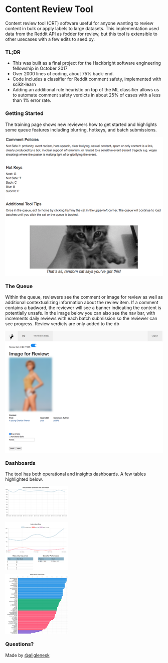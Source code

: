 # Content Review Tool
Content review tool (CRT) software useful for anyone wanting to review content in bulk or apply labels to large datasets. This implementation used data from the Reddit API as fodder for review, but this tool is extensible to other usecases with a few edits to seed.py.

### TL;DR ###
* This was built as a final project for the Hackbright software engineering fellowship in October 2017
* Over 2000 lines of coding, about 75% back-end. 
* Code includes a classifier for Reddit comment safety, implemented with scikit-learn 
* Adding an additional rule heuristic on top of the ML classifier allows us to automate comment safety verdicts in about 25% of cases with a less than 1% error rate. 


### Getting Started ###
The training page shows new reviewers how to get started and highlights some queue features including blurring, hotkeys, and batch submissions. 

<kbd><img align="center" src="/static/images/training.png" /></kbd>


### The Queue ###
Within the queue, reviewers see the comment or image for review as well as additional contextualizing information about the review item. If a comment contains a badword, the reviewer will see a banner indicating the content is potentially unsafe. In the image below you can also see the nav bar, with increments daily reviews with each batch submission so the reviewer can see progress. Review verdicts are only added to the db  

<kbd><img align="center" src="/static/images/queue.png" /></kbd>

### Dashboards ###
The tool has both operational and insights dashboards. A few tables highlighted below. 

<kbd><img align="center" src="/static/images/agreementrate.png" width="200"/></kbd>

<kbd><img align="center" src="/static/images/classifier.png"  width="200"/></kbd>

<kbd><img align="center" src="/static/images/insights.png"  width="200"/></kbd>

### Questions? ###
Made by [@aliglenesk](https://twitter.com/aliglenesk)